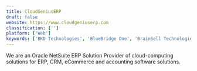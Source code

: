 ```yaml
---
title: CloudGeniusERP
draft: false 
website: https://www.cloudgeniuserp.com
classification: ['']
platform: ['Web']
keywords: ['BKD Technologies', 'BlueBridge One', 'BrainSell Technologies', 'Changi Consulting', 'Cumula 3 Group', 'Express Information Systems', 'GURUS Solutions', 'Internet Creations', 'Sererra', 'Simplus', 'Spring2 Technologies', 'Velosio']
---
```

We are an Oracle NetSuite ERP Solution Provider of cloud-computing solutions for ERP, CRM, eCommerce and accounting software solutions.